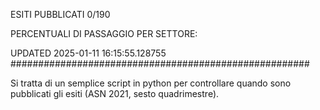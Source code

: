 ESITI PUBBLICATI 0/190 

PERCENTUALI DI PASSAGGIO PER SETTORE:

UPDATED 2025-01-11 16:15:55.128755
###################################################### 

Si tratta di un semplice script in python per controllare quando sono pubblicati gli esiti (ASN 2021, sesto quadrimestre).

